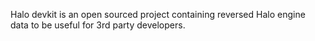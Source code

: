Halo devkit is an open sourced project containing reversed Halo engine data to be useful for 3rd party developers.